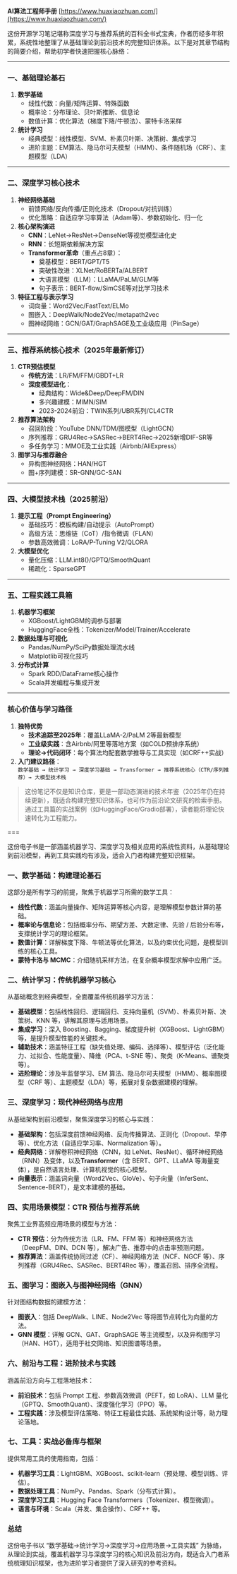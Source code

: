  **AI算法工程师手册**  [https://www.huaxiaozhuan.com/](https://www.huaxiaozhuan.com/)   

这份开源学习笔记堪称深度学习与推荐系统的百科全书式宝典，作者历经多年积累，系统性地整理了从基础理论到前沿技术的完整知识体系。以下是对其章节结构的简要介绍，帮助初学者快速把握核心脉络：

---

### ​**​一、基础理论基石​**​

1. ​**​数学基础​**​
    - 线性代数：向量/矩阵运算、特殊函数
    - 概率论：分布理论、贝叶斯推断、信息论
    - 数值计算：优化算法（梯度下降/牛顿法）、蒙特卡洛采样
2. ​**​统计学习​**​
    - 经典模型：线性模型、SVM、朴素贝叶斯、决策树、集成学习
    - 进阶主题：EM算法、隐马尔可夫模型（HMM）、条件随机场（CRF）、主题模型（LDA）

---

### ​**​二、深度学习核心技术​**​

1. ​**​神经网络基础​**​
    - 前馈网络/反向传播/正则化技术（Dropout/对抗训练）
    - 优化策略：自适应学习率算法（Adam等）、参数初始化、归一化
2. ​**​核心架构演进​**​
    - ​**​CNN​**​：LeNet→ResNet→DenseNet等视觉模型进化史
    - ​**​RNN​**​：长短期依赖解决方案
    - ​**​Transformer革命​**​（重点占8章）：
        - 奠基模型：BERT/GPT/T5
        - 突破性改进：XLNet/RoBERTa/ALBERT
        - 大语言模型（LLM）：LLaMA/PaLM/GLM等
        - 句子表示：BERT-flow/SimCSE等对比学习技术
3. ​**​特征工程与表示学习​**​
    - 词向量：Word2Vec/FastText/ELMo
    - 图嵌入：DeepWalk/Node2Vec/metapath2vec
    - 图神经网络：GCN/GAT/GraphSAGE及工业级应用（PinSage）

---

### ​**​三、推荐系统核心技术（2025年最新修订）​**​

1. ​**​CTR预估模型​**​
    - ​**​传统方法​**​：LR/FM/FFM/GBDT+LR
    - ​**​深度模型进化​**​：
        - 经典结构：Wide&Deep/DeepFM/DIN
        - 多兴趣建模：MIMN/SIM
        - 2023-2024前沿：TWIN系列/UBR系列/CL4CTR
2. ​**​推荐算法架构​**​
    - 召回阶段：YouTube DNN/TDM/图模型（LightGCN）
    - 序列推荐：GRU4Rec→SASRec→BERT4Rec→2025新增DIF-SR等
    - 多任务学习：MMOE及工业实践（Airbnb/AliExpress）
3. ​**​图学习与推荐融合​**​
    - 异构图神经网络：HAN/HGT
    - 图+序列建模：SR-GNN/GC-SAN

---

### ​**​四、大模型技术栈（2025前沿）​**​

1. ​**​提示工程（Prompt Engineering）​**​
    - 基础技巧：模板构建/自动提示（AutoPrompt）
    - 高级方法：思维链（CoT）/指令微调（FLAN）
    - 参数高效微调：LoRA/P-Tuning V2/QLORA
2. ​**​大模型优化​**​
    - 量化压缩：LLM.int8()/GPTQ/SmoothQuant
    - 稀疏化：SparseGPT

---

### ​**​五、工程实践工具箱​**​

1. ​**​机器学习框架​**​
    - XGBoost/LightGBM的调参与部署
    - HuggingFace全栈：Tokenizer/Model/Trainer/Accelerate
2. ​**​数据处理与可视化​**​
    - Pandas/NumPy/SciPy数据处理流水线
    - Matplotlib可视化技巧
3. ​**​分布式计算​**​
    - Spark RDD/DataFrame核心操作
    - Scala并发编程与集成开发

---

### ​**​核心价值与学习路径​**​

1. ​**​独特优势​**​
    - ​**​技术追踪至2025年​**​：覆盖LLaMA-2/PaLM 2等最新模型
    - ​**​工业级实践​**​：含Airbnb/阿里等落地方案（如COLD预排序系统）
    - ​**​理论→代码闭环​**​：每个算法均配套数学推导与工具实现（如CRF++实战）
2. ​**​入门建议路径​**​：  
    `数学基础 → 统计学习 → 深度学习基础 → Transformer → 推荐系统核心（CTR/序列推荐）→ 大模型技术栈`

> 这份笔记不仅是知识仓库，更是一部动态演进的技术年鉴（2025年仍在持续更新），既适合构建完整知识体系，也可作为前沿论文研究的检索手册。通过工具篇的实战案例（如HuggingFace/Gradio部署），读者能将理论快速转化为工程能力。




===

这份电子书是一部涵盖机器学习、深度学习及相关应用的系统性资料，从基础理论到前沿模型，再到工具实践均有涉及，适合入门者构建完整知识框架。

### **一、数学基础：构建理论基石**

这部分是所有学习的前提，聚焦于机器学习所需的数学工具：

  

- **线性代数**：涵盖向量操作、矩阵运算等核心内容，是理解模型参数计算的基础。
- **概率论与信息论**：包括概率分布、期望方差、大数定律、先验 / 后验分布等，支撑统计学习的理论框架。
- **数值计算**：详解梯度下降、牛顿法等优化算法，以及约束优化问题，是模型训练的核心工具。
- **蒙特卡洛与 MCMC**：介绍随机采样方法，在复杂概率模型求解中应用广泛。

### **二、统计学习：传统机器学习核心**

从基础概念到经典模型，全面覆盖传统机器学习方法：

  

- **基础模型**：包括线性回归、逻辑回归、支持向量机（SVM）、朴素贝叶斯、决策树、KNN 等，讲解其原理与适用场景。
- **集成学习**：深入 Boosting、Bagging、梯度提升树（XGBoost、LightGBM）等，是提升模型性能的关键技术。
- **辅助技术**：涵盖特征工程（缺失值处理、编码、选择等）、模型评估（泛化能力、过拟合、性能度量）、降维（PCA、t-SNE 等）、聚类（K-Means、谱聚类等）。
- **进阶理论**：涉及半监督学习、EM 算法、隐马尔可夫模型（HMM）、概率图模型（CRF 等）、主题模型（LDA）等，拓展对复杂数据建模的理解。

### **三、深度学习：现代神经网络与应用**

从基础架构到前沿模型，聚焦深度学习的核心与实践：

  

- **基础架构**：包括深度前馈神经网络、反向传播算法、正则化（Dropout、早停等）、优化方法（自适应学习率、Normalization 等）。
- **经典网络**：详解卷积神经网络（CNN，如 LeNet、ResNet）、循环神经网络（RNN）及变体，以及**Transformer**（含 BERT、GPT、LLaMA 等海量变体），是自然语言处理、计算机视觉的核心模型。
- **向量表示**：涵盖词向量（Word2Vec、GloVe）、句子向量（InferSent、Sentence-BERT），是文本建模的基础。

### **四、实用场景模型：CTR 预估与推荐系统**

聚焦工业界高频应用场景的模型与方法：

  

- **CTR 预估**：分为传统方法（LR、FM、FFM 等）和神经网络方法（DeepFM、DIN、DCN 等），解决广告、推荐中的点击率预测问题。
- **推荐算法**：涵盖传统协同过滤（CF）、神经网络方法（NCF、NGCF 等）、序列推荐（GRU4Rec、SASRec、BERT4Rec 等），覆盖召回、排序全流程。

### **五、图学习：图嵌入与图神经网络（GNN）**

针对图结构数据的建模方法：

  

- **图嵌入**：包括 DeepWalk、LINE、Node2Vec 等将图节点转化为向量的方法。
- **GNN 模型**：详解 GCN、GAT、GraphSAGE 等主流模型，以及异构图学习（HAN、HGT），适用于社交网络、知识图谱等场景。

### **六、前沿与工程：进阶技术与实践**

涵盖前沿方向与工程落地技术：

  

- **前沿技术**：包括 Prompt 工程、参数高效微调（PEFT，如 LoRA）、LLM 量化（GPTQ、SmoothQuant）、深度强化学习（PPO）等。
- **工程实践**：涉及模型评估策略、特征工程最佳实践、系统架构设计等，助力理论落地。

### **七、工具：实战必备库与框架**

提供常用工具的使用指南，包括：

  

- **机器学习工具**：LightGBM、XGBoost、scikit-learn（预处理、模型训练、评估）。
- **数据处理工具**：NumPy、Pandas、Spark（分布式计算）。
- **深度学习工具**：Hugging Face Transformers（Tokenizer、模型微调）。
- **语言与环境**：Scala（并发、集合操作）、CRF++ 等。

### **总结**

这份电子书以 “数学基础→统计学习→深度学习→应用场景→工具实践” 为脉络，从理论到实战，覆盖机器学习与深度学习的核心知识及前沿方向，既适合入门者系统梳理知识框架，也为进阶学习者提供了深入研究的参考资料。